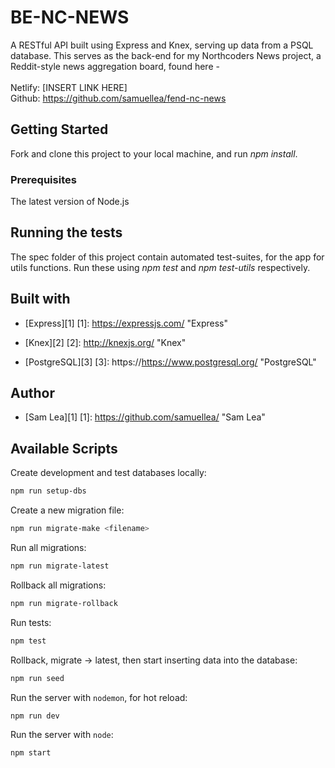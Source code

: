 # BE-NC-NEWS

A RESTful API built using Express and Knex, serving up data from a PSQL database. This serves as the back-end for my Northcoders News project, a Reddit-style news aggregation board, found here - <br/><br/>
Netlify: [INSERT LINK HERE]<br/>
Github: https://github.com/samuellea/fend-nc-news

## Getting Started

Fork and clone this project to your local machine, and run _npm install_.

### Prerequisites

The latest version of Node.js

## Running the tests

The spec folder of this project contain automated test-suites, for the app for utils functions. Run these using _npm test_ and _npm test-utils_ respectively.

## Built with

- [Express][1]
  [1]: https://expressjs.com/ "Express"

- [Knex][2]
  [2]: http://knexjs.org/ "Knex"

- [PostgreSQL][3]
  [3]: https://https://www.postgresql.org/ "PostgreSQL"

## Author

- [Sam Lea][1]
  [1]: https://github.com/samuellea/ "Sam Lea"

## Available Scripts

Create development and test databases locally:

```bash
npm run setup-dbs
```

Create a new migration file:

```bash
npm run migrate-make <filename>
```

Run all migrations:

```bash
npm run migrate-latest
```

Rollback all migrations:

```bash
npm run migrate-rollback
```

Run tests:

```bash
npm test
```

Rollback, migrate -> latest, then start inserting data into the database:

```bash
npm run seed
```

Run the server with `nodemon`, for hot reload:

```bash
npm run dev
```

Run the server with `node`:

```bash
npm start
```
